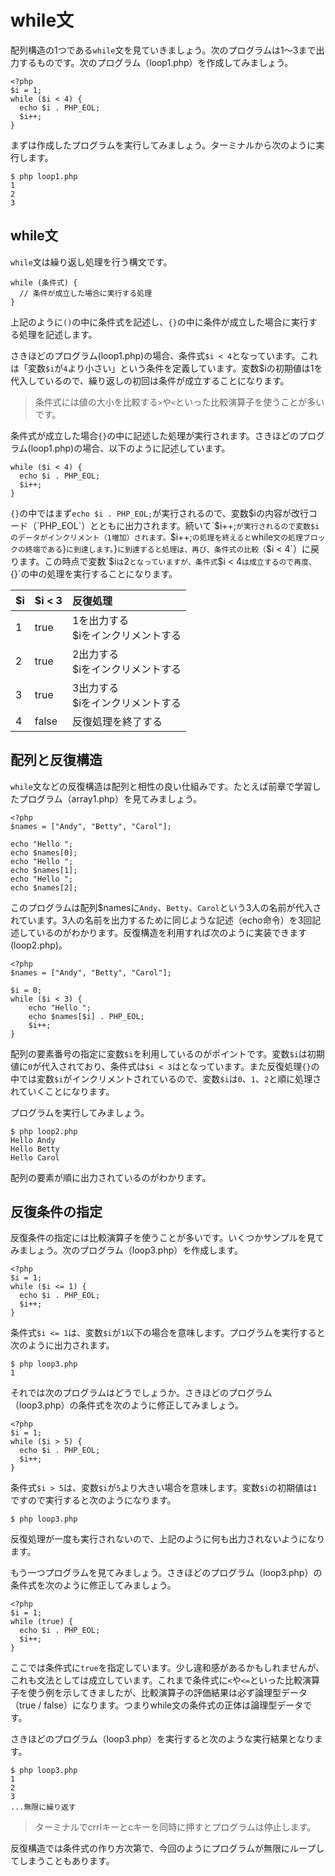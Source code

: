 # while文

配列構造の1つである`while`文を見ていきましょう。次のプログラムは1〜3まで出力するものです。次のプログラム（loop1.php）を作成してみましょう。

```
<?php
$i = 1;
while ($i < 4) {
  echo $i . PHP_EOL;
  $i++;
}
```

まずは作成したプログラムを実行してみましょう。ターミナルから次のように実行します。

```
$ php loop1.php
1
2
3

```

## while文

`while`文は繰り返し処理を行う構文です。

```
while (条件式) {
  // 条件が成立した場合に実行する処理
}
```

上記のように`()`の中に条件式を記述し、`{}`の中に条件が成立した場合に実行する処理を記述します。

さきほどのプログラム(loop1.php)の場合、条件式`$i < 4`となっています。これは「変数`$i`が`4`より小さい」という条件を定義しています。変数$iの初期値は1を代入しているので、繰り返しの初回は条件が成立することになります。

> 条件式には値の大小を比較する`>`や`<`といった比較演算子を使うことが多いです。

条件式が成立した場合`{}`の中に記述した処理が実行されます。さきほどのプログラム(loop1.php)の場合、以下のように記述しています。

```
while ($i < 4) {
  echo $i . PHP_EOL;
  $i++;
}
```

`{}`の中ではまず`echo $i . PHP_EOL;`が実行されるので、変数$iの内容が改行コード（`PHP_EOL`）とともに出力されます。続いて`$i++;`が実行されるので変数$iのデータがインクリメント（1増加）されます。`$i++;`の処理を終えると`while`文の処理ブロックの終端である`}`に到達します。`}`に到達すると処理は、再び、条件式の比較（`$i < 4`）に戻ります。この時点で変数`$i`は`2`となっていますが、条件式`$i < 4`は成立するので再度、`{}`の中の処理を実行することになります。

|$i|$i < 3|反復処理|
|:--|:--|:--|
|1|true|1を出力する<br>$iをインクリメントする|
|2|true|2出力する<br>$iをインクリメントする|
|3|true|3出力する<br>$iをインクリメントする|
|4|false|反復処理を終了する|


## 配列と反復構造

`while`文などの反復構造は配列と相性の良い仕組みです。たとえば前章で学習したプログラム（array1.php）を見てみましょう。

```
<?php
$names = ["Andy", "Betty", "Carol"];

echo "Hello ";
echo $names[0];
echo "Hello ";
echo $names[1];
echo "Hello ";
echo $names[2];
```

このプログラムは配列$namesに`Andy`、`Betty`、`Carol`という3人の名前が代入されています。3人の名前を出力するために同じような記述（echo命令）を3回記述しているのがわかります。反復構造を利用すれば次のように実装できます(loop2.php)。

```
<?php
$names = ["Andy", "Betty", "Carol"];

$i = 0;
while ($i < 3) {
    echo "Hello ";
    echo $names[$i] . PHP_EOL;
    $i++;
}
```

配列の要素番号の指定に変数`$i`を利用しているのがポイントです。変数`$i`は初期値に`0`が代入されており、条件式は`$i < 3`はとなっています。また反復処理`{}`の中では変数`$i`がインクリメントされているので、変数`$i`は`0`、`1`、`2`と順に処理されていくことになります。

プログラムを実行してみましょう。

```
$ php loop2.php
Hello Andy
Hello Betty
Hello Carol
```

配列の要素が順に出力されているのがわかります。


## 反復条件の指定

反復条件の指定には比較演算子を使うことが多いです。いくつかサンプルを見てみましょう。次のプログラム（loop3.php）を作成します。

```
<?php
$i = 1;
while ($i <= 1) {
  echo $i . PHP_EOL;
  $i++;
}
```

条件式`$i <= 1`は、変数`$i`が`1`以下の場合を意味します。プログラムを実行すると次のように出力されます。

```
$ php loop3.php
1
```

それでは次のプログラムはどうでしょうか。さきほどのプログラム（loop3.php）の条件式を次のように修正してみましょう。


```
<?php
$i = 1;
while ($i > 5) {
  echo $i . PHP_EOL;
  $i++;
}
```

条件式`$i > 5`は、変数`$i`が`5`より大きい場合を意味します。変数`$i`の初期値は`1`ですので実行すると次のようになります。

```
$ php loop3.php
```

反復処理が一度も実行されないので、上記のように何も出力されないようになります。

もう一つプログラムを見てみましょう。さきほどのプログラム（loop3.php）の条件式を次のように修正してみましょう。

```
<?php
$i = 1;
while (true) {
  echo $i . PHP_EOL;
  $i++;
}
```

ここでは条件式に`true`を指定しています。少し違和感があるかもしれませんが、これも文法としては成立しています。これまで条件式に`<`や`<=`といった比較演算子を使う例を示してきましたが、比較演算子の評価結果は必ず論理型データ（true / false）になります。つまりwhile文の条件式の正体は論理型データです。

さきほどのプログラム（loop3.php）を実行すると次のような実行結果となります。

```
$ php loop3.php
1
2
3
...無限に繰り返す
```

> ターミナルでcrrlキーとcキーを同時に押すとプログラムは停止します。

反復構造では条件式の作り方次第で、今回のようにプログラムが無限にループしてしまうこともあります。
